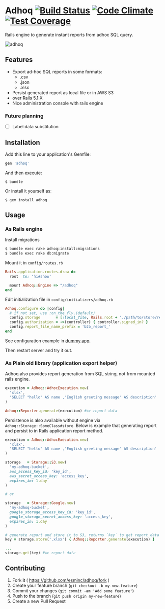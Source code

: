 Adhoq [![Build Status](https://travis-ci.org/romikoops/adhoq.svg)](https://travis-ci.org/romikoops/adhoq) [![Code Climate](https://codeclimate.com/github/romikoops/adhoq/badges/gpa.svg)](https://codeclimate.com/github/romikoops/adhoq) [![Test Coverage](https://codeclimate.com/github/romikoops/adhoq/badges/coverage.svg)](https://codeclimate.com/github/romikoops/adhoq/coverage)
====

Rails engine to generate instant reports from adhoc SQL query.

![adhoq](https://cloud.githubusercontent.com/assets/3419/4556639/7f06340a-4ecb-11e4-87c4-b074580e77f5.png)

## Features

- Export ad-hoc SQL reports in some formats:
  - .csv
  - .json
  - .xlsx
- Persist generated report as local file or in AWS S3
- over Rails 5.1.X
- Nice administration console with rails engine

### Future planning

- [ ] Label data substitution

## Installation

Add this line to your application's Gemfile:

```ruby
gem 'adhoq'
```

And then execute:

    $ bundle

Or install it yourself as:

    $ gem install adhoq

## Usage

### As Rails engine

Install migrations

```sh
$ bundle exec rake adhoq:install:migrations
$ bundle exec rake db:migrate
```

Mount it in `config/routes.rb`

```ruby
Rails.application.routes.draw do
  root  to: 'hi#show'

  mount Adhoq::Engine => "/adhoq"
end
```

Edit initialization file in `config/initializers/adhoq.rb`

```ruby
Adhoq.configure do |config|
  # if not set, use :on_the_fly.(default)
  config.storage       = [:local_file, Rails.root + './path/to/store/report/files']
  config.authorization = ->(controller) { controller.signed_in? }
  config.report_file_name_prefix = 'b2b_report_'
end
```

See configuration example in [dummy app](https://github.com/esminc/adhoq/blob/master/spec/dummy/config/initializers/adhoq.rb).

Then restart server and try it out.

### As Plain old library (application export helper)

Adhoq also provides report generation from SQL string, not from mounted rails engine.

```ruby
execution = Adhoq::AdhocExecution.new(
  'xlsx',
  'SELECT "hello" AS name ,"English greeting message" AS description'
)

Adhoq::Reporter.generate(execution) #=> report data
```

Persistence is also available without engine via `Adhoq::Storage::SomeClass#store`.
Below is example that generating report and persist to in Rails application report method.

```ruby
execution = Adhoq::AdhocExecution.new(
  'xlsx',
  'SELECT "hello" AS name ,"English greeting message" AS description'
)

storage   = Storage::S3.new(
  'my-adhoq-bucket',
  aws_access_key_id: 'key_id',
  aws_secret_access_key: 'access_key',
  expires_in: 1.day
)

# or

storage   = Storage::Google.new(
  'my-adhoq-bucket',
  google_storage_access_key_id: 'key_id',
  google_storage_secret_access_key: 'access_key',
  expires_in: 1.day
)

# generate report and store it to S3, returns `key` to get report data
key = storage.store('.xlsx') { Adhoq::Reporter.generate(execution) }

...
storage.get(key) #=> report data
```

## Contributing

1. Fork it ( https://github.com/esminc/adhoq/fork )
2. Create your feature branch (`git checkout -b my-new-feature`)
3. Commit your changes (`git commit -am 'Add some feature'`)
4. Push to the branch (`git push origin my-new-feature`)
5. Create a new Pull Request

